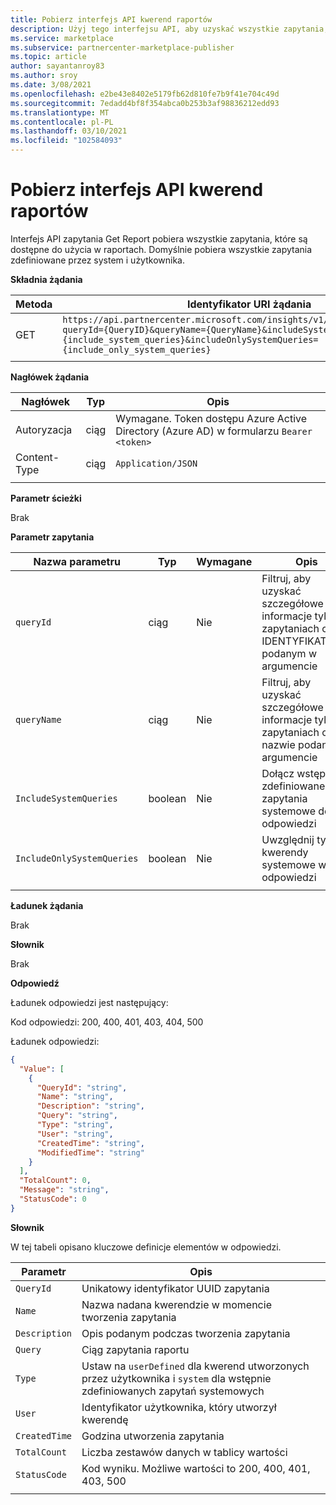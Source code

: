 ```yaml
---
title: Pobierz interfejs API kwerend raportów
description: Użyj tego interfejsu API, aby uzyskać wszystkie zapytania, które są dostępne do użycia w komercyjnych raportach analitycznych portalu Marketplace.
ms.service: marketplace
ms.subservice: partnercenter-marketplace-publisher
ms.topic: article
author: sayantanroy83
ms.author: sroy
ms.date: 3/08/2021
ms.openlocfilehash: e2be43e8402e5179fb62d810fe7b9f41e704c49d
ms.sourcegitcommit: 7edadd4bf8f354abca0b253b3af98836212edd93
ms.translationtype: MT
ms.contentlocale: pl-PL
ms.lasthandoff: 03/10/2021
ms.locfileid: "102584093"
---
```

# <a name="get-report-queries-api"></a>Pobierz interfejs API kwerend raportów

Interfejs API zapytania Get Report pobiera wszystkie zapytania, które są dostępne do użycia w raportach. Domyślnie pobiera wszystkie zapytania zdefiniowane przez system i użytkownika.

**Składnia żądania**

| **Metoda** | **Identyfikator URI żądania** |
| --- | --- |
| GET | `https://api.partnercenter.microsoft.com/insights/v1/cmp/ScheduledQueries?queryId={QueryID}&queryName={QueryName}&includeSystemQueries={include_system_queries}&includeOnlySystemQueries={include_only_system_queries}` |
|||

**Nagłówek żądania**

| **Nagłówek** | **Typ** | **Opis** |
| --- | --- | --- |
| Autoryzacja | ciąg | Wymagane. Token dostępu Azure Active Directory (Azure AD) w formularzu `Bearer <token>` |
| Content-Type | ciąg | `Application/JSON` |
||||

**Parametr ścieżki**

Brak

**Parametr zapytania**

| **Nazwa parametru** | **Typ** | **Wymagane** | **Opis** |
| --- | --- | --- | --- |
| `queryId` | ciąg | Nie | Filtruj, aby uzyskać szczegółowe informacje tylko o zapytaniach o IDENTYFIKATORze podanym w argumencie |
| `queryName` | ciąg | Nie | Filtruj, aby uzyskać szczegółowe informacje tylko o zapytaniach o nazwie podanej w argumencie |
| `IncludeSystemQueries` | boolean | Nie | Dołącz wstępnie zdefiniowane zapytania systemowe do odpowiedzi |
| `IncludeOnlySystemQueries` | boolean | Nie | Uwzględnij tylko kwerendy systemowe w odpowiedzi |
|||||

**Ładunek żądania**

Brak

**Słownik**

Brak

**Odpowiedź**

Ładunek odpowiedzi jest następujący:

Kod odpowiedzi: 200, 400, 401, 403, 404, 500

Ładunek odpowiedzi:

```json
{
  "Value": [
    {
      "QueryId": "string",
      "Name": "string",
      "Description": "string",
      "Query": "string",
      "Type": "string",
      "User": "string",
      "CreatedTime": "string",
      "ModifiedTime": "string"
    }
  ],
  "TotalCount": 0,
  "Message": "string",
  "StatusCode": 0
}
```

**Słownik**

W tej tabeli opisano kluczowe definicje elementów w odpowiedzi.

| **Parametr** | **Opis** |
| --- | --- |
| `QueryId` | Unikatowy identyfikator UUID zapytania |
| `Name` | Nazwa nadana kwerendzie w momencie tworzenia zapytania |
| `Description` | Opis podanym podczas tworzenia zapytania |
| `Query` | Ciąg zapytania raportu |
| `Type` | Ustaw na `userDefined` dla kwerend utworzonych przez użytkownika i `system` dla wstępnie zdefiniowanych zapytań systemowych |
| `User` | Identyfikator użytkownika, który utworzył kwerendę |
| `CreatedTime` | Godzina utworzenia zapytania |
| `TotalCount` | Liczba zestawów danych w tablicy wartości |
| `StatusCode` | Kod wyniku. Możliwe wartości to 200, 400, 401, 403, 500 |
|||
